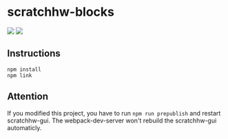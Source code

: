 # scratchhw-blocks
![](https://img.shields.io/travis/com/ScratchHW/scratch-blocks) ![](https://img.shields.io/github/license/ScratchHW/scratch-blocks)

## Instructions

```
npm install
npm link
```

## Attention

If you modified this project, you have to run `npm run prepublish`  and restart scratchhw-gui. The webpack-dev-server won't rebuild the scratchhw-gui automaticly.

 

